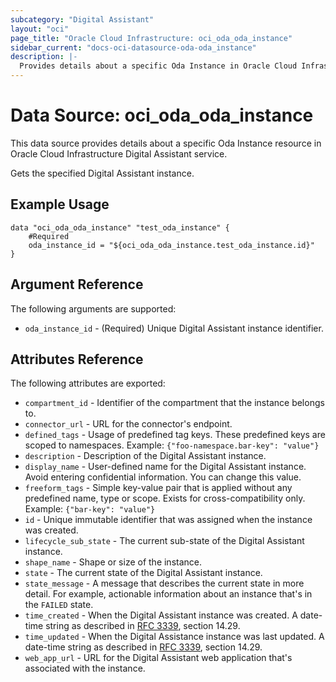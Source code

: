 ```yaml
---
subcategory: "Digital Assistant"
layout: "oci"
page_title: "Oracle Cloud Infrastructure: oci_oda_oda_instance"
sidebar_current: "docs-oci-datasource-oda-oda_instance"
description: |-
  Provides details about a specific Oda Instance in Oracle Cloud Infrastructure Digital Assistant service
---
```


# Data Source: oci_oda_oda_instance
This data source provides details about a specific Oda Instance resource in Oracle Cloud Infrastructure Digital Assistant service.

Gets the specified Digital Assistant instance.

## Example Usage

```hcl
data "oci_oda_oda_instance" "test_oda_instance" {
	#Required
	oda_instance_id = "${oci_oda_oda_instance.test_oda_instance.id}"
}
```

## Argument Reference

The following arguments are supported:

* `oda_instance_id` - (Required) Unique Digital Assistant instance identifier.


## Attributes Reference

The following attributes are exported:

* `compartment_id` - Identifier of the compartment that the instance belongs to.
* `connector_url` - URL for the connector's endpoint.
* `defined_tags` - Usage of predefined tag keys. These predefined keys are scoped to namespaces. Example: `{"foo-namespace.bar-key": "value"}` 
* `description` - Description of the Digital Assistant instance.
* `display_name` - User-defined name for the Digital Assistant instance. Avoid entering confidential information. You can change this value. 
* `freeform_tags` - Simple key-value pair that is applied without any predefined name, type or scope. Exists for cross-compatibility only. Example: `{"bar-key": "value"}` 
* `id` - Unique immutable identifier that was assigned when the instance was created.
* `lifecycle_sub_state` - The current sub-state of the Digital Assistant instance.
* `shape_name` - Shape or size of the instance.
* `state` - The current state of the Digital Assistant instance.
* `state_message` - A message that describes the current state in more detail. For example, actionable information about an instance that's in the `FAILED` state. 
* `time_created` - When the Digital Assistant instance was created. A date-time string as described in [RFC 3339](https://tools.ietf.org/rfc/rfc3339), section 14.29.
* `time_updated` - When the Digital Assistance instance was last updated. A date-time string as described in [RFC 3339](https://tools.ietf.org/rfc/rfc3339), section 14.29.
* `web_app_url` - URL for the Digital Assistant web application that's associated with the instance.

